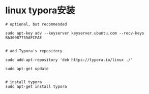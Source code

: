 # linux typora安装

```
# optional, but recommended
```

```
sudo apt-key adv --keyserver keyserver.ubuntu.com --recv-keys BA300B7755AFCFAE
```

```

```

```
# add Typora's repository
```

```
sudo add-apt-repository 'deb https://typora.io/linux ./'
```

```
sudo apt-get update
```

```

# install typora
sudo apt-get install typora
```